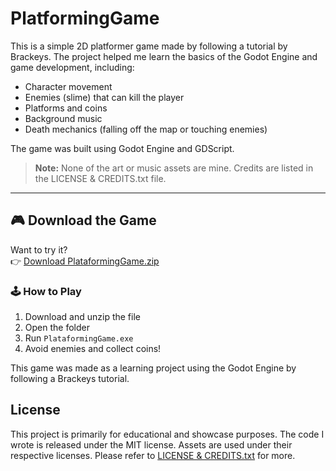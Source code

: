 # PlatformingGame

This is a simple 2D platformer game made by following a tutorial by Brackeys. The project helped me learn the basics of the Godot Engine and game development, including:

- Character movement
- Enemies (slime) that can kill the player
- Platforms and coins
- Background music
- Death mechanics (falling off the map or touching enemies)

The game was built using Godot Engine and GDScript.

> **Note:** None of the art or music assets are mine. Credits are listed in the LICENSE & CREDITS.txt file.

---

## 🎮 Download the Game

Want to try it?  
👉 [Download PlataformingGame.zip](./PlataformingGame.zip)

### 🕹️ How to Play

1. Download and unzip the file  
2. Open the folder  
3. Run `PlataformingGame.exe`  
4. Avoid enemies and collect coins!

This game was made as a learning project using the Godot Engine by following a Brackeys tutorial.

## License

This project is primarily for educational and showcase purposes. The code I wrote is released under the MIT license. Assets are used under their respective licenses. Please refer to [LICENSE & CREDITS.txt](./brackeys_platformer_assets/LICENSE%20&%20CREDITS.txt) for more.
